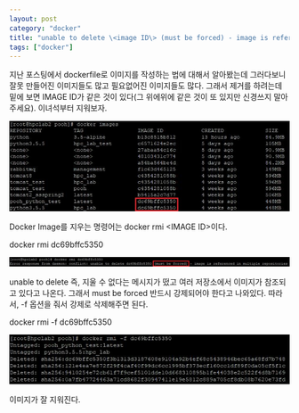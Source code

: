 ```yaml
---
layout: post
category: "docker"
title: "unable to delete \<image ID\> (must be forced) - image is referenced in multiple repositories"
tags: ["docker"]
---
```


지난 포스팅에서 dockerfile로 이미지를 작성하는 법에 대해서 알아봤는데 그러다보니 잘못 만들어진 이미지들도 많고 필요없어진 이미지들도 많다. 그래서 제거를 하려는데 밑에 보면 IMAGE ID가 같은 것이 있다(그 위에위에 같은 것이 또 있지만 신경쓰지 말아주세요).  이녀석부터 지워보자.

<img src="https://github.com/P00HP00H/P00HP00H.github.io/blob/master/img/docker/30.JPG?raw=true" width="px">

Docker Image를 지우는 명령어는 docker rmi \<IMAGE ID\>이다.

docker rmi dc69bffc5350

<img src="https://github.com/P00HP00H/P00HP00H.github.io/blob/master/img/docker/31.JPG?raw=true" width="750px">

unable to delete 즉, 지울 수 없다는 메시지가 떴고 여러 저장소에서 이미지가 참조되고 있다고 나온다. 그래서 must be forced 반드시 강제되어야 한다고 나와있다. 따라서, -f 옵션을 줘서 강제로 삭제해주면 된다.

docker rmi -f dc69bffc5350

<img src="https://github.com/P00HP00H/P00HP00H.github.io/blob/master/img/docker/32.JPG?raw=true" width="px">

이미지가 잘 지워진다.



